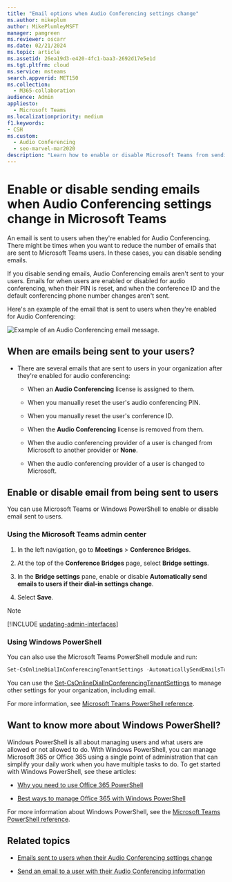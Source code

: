 ```yaml
---
title: "Email options when Audio Conferencing settings change"
ms.author: mikeplum
author: MikePlumleyMSFT
manager: pamgreen
ms.reviewer: oscarr
ms.date: 02/21/2024
ms.topic: article
ms.assetid: 26ea19d3-e420-4fc1-baa3-2692d17e5e1d
ms.tgt.pltfrm: cloud
ms.service: msteams
search.appverid: MET150
ms.collection: 
  - M365-collaboration
audience: Admin
appliesto: 
  - Microsoft Teams
ms.localizationpriority: medium
f1.keywords:
- CSH
ms.custom: 
  - Audio Conferencing
  - seo-marvel-mar2020
description: "Learn how to enable or disable Microsoft Teams from sending emails to users when settings such as pin changes or the default conferencing number changes in Teams. "
---
```


# Enable or disable sending emails when Audio Conferencing settings change in Microsoft Teams

An email is sent to users when they're enabled for Audio Conferencing. There might be times when you want to reduce the number of emails that are sent to Microsoft Teams users. In these cases, you can disable sending emails.
  
If you disable sending emails, Audio Conferencing emails aren't sent to your users. Emails for when users are enabled or disabled for audio conferencing, when their PIN is reset, and when the conference ID and the default conferencing phone number changes aren't sent.
  
Here's an example of the email that is sent to users when they're enabled for Audio Conferencing:
  
![Example of an Audio Conferencing email message.](media/teams-emails-sent-to-users-when-settings-change-image1.png)
  
## When are emails being sent to your users?

- There are several emails that are sent to users in your organization after they're enabled for audio conferencing:

  - When an **Audio Conferencing** license is assigned to them.

  - When you manually reset the user's audio conferencing PIN.

  - When you manually reset the user's conference ID.

  - When the **Audio Conferencing** license is removed from them.

  - When the audio conferencing provider of a user is changed from Microsoft to another provider or **None**.

  - When the audio conferencing provider of a user is changed to Microsoft.

## Enable or disable email from being sent to users

You can use Microsoft Teams or Windows PowerShell to enable or disable email sent to users.

### Using the Microsoft Teams admin center

1. In the left navigation, go to **Meetings** > **Conference Bridges**.

2. At the top of the **Conference Bridges** page, select **Bridge settings**.

3. In the **Bridge settings** pane, enable or disable **Automatically send emails to users if their dial-in settings change**.

4. Select **Save**.

> [!Note]
> [!INCLUDE [updating-admin-interfaces](includes/updating-admin-interfaces.md)]

### Using Windows PowerShell

You can also use the Microsoft Teams PowerShell module and run:

```PowerShell
Set-CsOnlineDialInConferencingTenantSettings -AutomaticallySendEmailsToUsers $true|$false
```

You can use the [Set-CsOnlineDialInConferencingTenantSettings](/powershell/module/skype/set-csonlinedialinconferencingtenantsettings) to manage other settings for your organization, including email.

For more information, see [Microsoft Teams PowerShell reference](/powershell/module/teams/).

## Want to know more about Windows PowerShell?

Windows PowerShell is all about managing users and what users are allowed or not allowed to do. With Windows PowerShell, you can manage Microsoft 365 or Office 365 using a single point of administration that can simplify your daily work when you have multiple tasks to do. To get started with Windows PowerShell, see these articles:

- [Why you need to use Office 365 PowerShell](/microsoft-365/enterprise/why-you-need-to-use-microsoft-365-powershell)

- [Best ways to manage Office 365 with Windows PowerShell](/previous-versions//dn568025(v=technet.10))

For more information about Windows PowerShell, see the [Microsoft Teams PowerShell reference](/powershell/module/teams).

## Related topics

- [Emails sent to users when their Audio Conferencing settings change](emails-sent-to-users-when-their-settings-change-in-teams.md)

- [Send an email to a user with their Audio Conferencing information](send-an-email-to-a-user-with-their-dial-in-information-in-teams.md)
